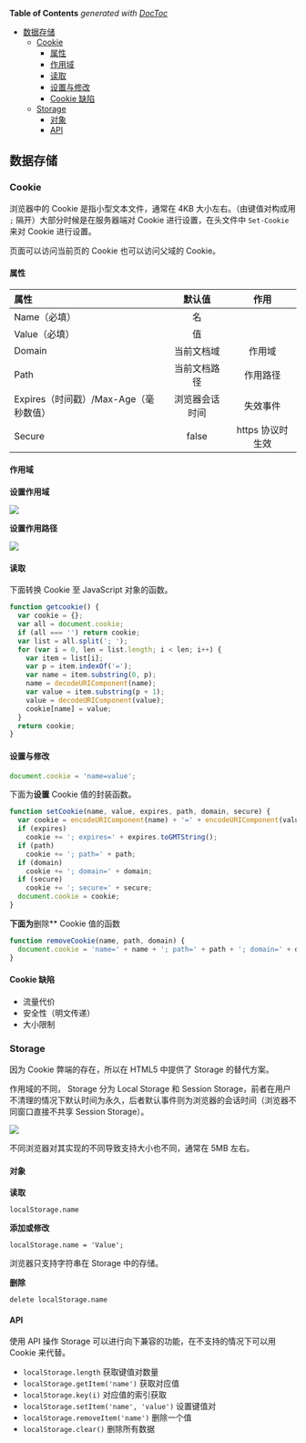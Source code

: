 <!-- START doctoc generated TOC please keep comment here to allow auto update -->
<!-- DON'T EDIT THIS SECTION, INSTEAD RE-RUN doctoc TO UPDATE -->
**Table of Contents**  *generated with [DocToc](https://github.com/thlorenz/doctoc)*

- [数据存储](#%E6%95%B0%E6%8D%AE%E5%AD%98%E5%82%A8)
  - [Cookie](#cookie)
    - [属性](#%E5%B1%9E%E6%80%A7)
    - [作用域](#%E4%BD%9C%E7%94%A8%E5%9F%9F)
    - [读取](#%E8%AF%BB%E5%8F%96)
    - [设置与修改](#%E8%AE%BE%E7%BD%AE%E4%B8%8E%E4%BF%AE%E6%94%B9)
    - [Cookie 缺陷](#cookie-%E7%BC%BA%E9%99%B7)
  - [Storage](#storage)
    - [对象](#%E5%AF%B9%E8%B1%A1)
    - [API](#api)

<!-- END doctoc generated TOC please keep comment here to allow auto update -->

## 数据存储

### Cookie

浏览器中的 Cookie 是指小型文本文件，通常在 4KB 大小左右。（由键值对构成用 `;` 隔开）大部分时候是在服务器端对 Cookie 进行设置，在头文件中 `Set-Cookie` 来对 Cookie 进行设置。

页面可以访问当前页的 Cookie 也可以访问父域的 Cookie。

#### 属性

|属性|默认值|作用|
|:----|:------:|:----:|
|Name（必填）|名||
|Value（必填）|值||
|Domain|当前文档域|作用域|
|Path|当前文档路径|作用路径|
|Expires（时间戳）/Max-Age（毫秒数值）|浏览器会话时间|失效事件|
|Secure|false|https 协议时生效|

#### 作用域

**设置作用域**

![](../img/C/cookie-domain.jpg)

**设置作用路径**

![](../img/C/cookie-path.jpg)

#### 读取

下面转换 Cookie 至 JavaScript 对象的函数。

```javascript
function getcookie() {
  var cookie = {};
  var all = document.cookie;
  if (all === '') return cookie;
  var list = all.split('; ');
  for (var i = 0, len = list.length; i < len; i++) {
    var item = list[i];
    var p = item.indexOf('=');
    var name = item.substring(0, p);
    name = decodeURIComponent(name);
    var value = item.substring(p + 1);
    value = decodeURIComponent(value);
    cookie[name] = value;
  }
  return cookie;
}
```

#### 设置与修改

```javascript
document.cookie = 'name=value';
```

下面为**设置** Cookie 值的封装函数。

```javascript
function setCookie(name, value, expires, path, domain, secure) {
  var cookie = encodeURIComponent(name) + '=' + encodeURIComponent(value);
  if (expires)
    cookie += '; expires=' + expires.toGMTString();
  if (path)
    cookie += '; path=' + path;
  if (domain)
    cookie += '; domain=' + domain;
  if (secure)
    cookie += '; secure=' + secure;
  document.cookie = cookie;
}
```

**下面为**删除** Cookie 值的函数

```javascript
function removeCookie(name, path, domain) {
  document.cookie = 'name=' + name + '; path=' + path + '; domain=' + domain + '; max-age=0';
}
```

#### Cookie 缺陷

- 流量代价
- 安全性（明文传递）
- 大小限制

### Storage

因为 Cookie 弊端的存在，所以在 HTML5 中提供了 Storage 的替代方案。

作用域的不同， Storage 分为 Local Storage 和 Session Storage，前者在用户不清理的情况下默认时间为永久，后者默认事件则为浏览器的会话时间（浏览器不同窗口直接不共享 Session Storage）。

![](../img/S/storage-scope.png)

不同浏览器对其实现的不同导致支持大小也不同，通常在 5MB 左右。

#### 对象

**读取**

`localStorage.name`

**添加或修改**

`localStorage.name = 'Value';`

浏览器只支持字符串在 Storage 中的存储。

**删除**

`delete localStorage.name`

#### API

使用 API 操作 Storage 可以进行向下兼容的功能，在不支持的情况下可以用 Cookie 来代替。

- `localStorage.length` 获取键值对数量
- `localStorage.getItem('name')` 获取对应值
- `localStorage.key(i)` 对应值的索引获取
- `localStorage.setItem('name', 'value')` 设置键值对
- `localStorage.removeItem('name')` 删除一个值
- `localStorage.clear()` 删除所有数据
